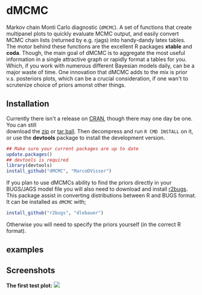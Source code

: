 dMCMC
=====

Markov chain Monti Carlo diagnostic (`dMCMC`). A set of functions that create multipanel plots to quickly evaluate MCMC output, and easily convert MCMC chain lists (returned by e.g. rjags) into handy-dandy latex tables. The motor behind these functions are the excellent R packages **xtable** and **coda**. Though, the main goal of dMCMC is to aggregate the most useful information in a single attractive graph or rapidly format a tables for you. Which, if you work with numerous different Bayesian models daily, can be a major waste of time. One innovation that dMCMC adds to the mix is prior v.s. posteriors plots, which can be a crucial consideration, if one wan't to scrutenize choice of priors amonst other things.  

## Installation

Currently there isn't a release on [CRAN](http://cran.r-project.org/),
though there may one day be one. You can still  
download the [zip](https://github.com/MarcoDVisser/choosecolor/zipball/master) 
or [tar ball](https://github.com/MarcoDVisser/choosecolor/tarball/master).
Then decompress and run `R CMD INSTALL` on it, 
or use the **devtools** package to install the development version.

```r
## Make sure your current packages are up to date
update.packages()
## devtools is required
library(devtools)
install_github("dMCMC", "MarcoDVisser")
```

If you plan to use dMCMCs ability to find the priors directly in your BUGS/JAGS model file you will also need to 
download and install [r2bugs](https://github.com/dlebauer/r2bugs). This package assist in converting distributions between R and BUGS format. It can be installed as `dMCMC` with;

```r
install_github("r2bugs", "dlebauer")
```

Otherwise you will need to specify the priors yourself (in the correct R format).

## examples

## Screenshots
**The first test plot:**
![](http://i.imgur.com/dk5XU2N.png)

